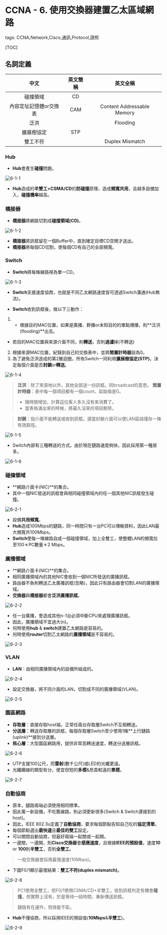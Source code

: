 # CCNA - 6. 使用交換器建置乙太區域網路

tags: CCNA,Network,Cisco,通訊,Protocol,證照

[TOC]

## 名詞定義

|   中文   | 英文簡稱 | 英文全稱|
| :--------: | :--------:| :------: |
|碰撞領域|CD||
|內容定址記憶體or交換表|CAM|Content Addressable Memory|
|泛洪||Flooding|
|擴展樹協定|STP||
|雙工不符||Duplex Mismatch|

<!--sec data-title="Hub、橋接器、Switch" data-id="1" data-nopdf="true" data-collapse=false ces-->

### Hub

- **Hub**會產生**碰撞**問題。

![6-1-1](images/6-1-1.png)

- **Hub**造成的**半雙工+CSMA/CD**的**防碰撞**原理，造成**頻寬共用**，且越多設備加入，**碰撞機率**越高。

### 橋接器

- **橋接器**將網路切割成**碰撞領域(CD)**。

![6-1-2](images/6-1-2.png)

- **橋接器**將訊框留在一個Buffer中，直到確定目標CD空閒才送出。
- **橋接器**將每個CD切割，使每個CD有自己的全部頻寬。

### Switch

- **Switch**將每條線路視為單一CD。

![6-1-3](images/6-1-3.png)

- **Switch**支援速度協商，也就是不同乙太網路速度皆可透過Switch溝通(Hub無法)。

- **Switch**收到訊框後，做以下三動作：

1. - 根據目的MAC位置，如果是廣播、群播or未知目的的單點傳播，則**泛洪(flooding)**出去。
 - 若目的MAC位置與來源介面不同，則**轉送**，否則**過濾**掉(不轉送)
2. 根據來源MAC位置，紀錄到自己的交換表中，並將**閒置計時器**設為0。
3. 為了避免泛洪造成的第2層迴圈，所有Switch一同利用**擴展樹協定(STP)**，決定每個介面是否**封鎖**or**轉送**。

![6-1-4](images/6-1-4.png)

>**泛洪**：除了來源地以外，其他全部送一份訊框。同broadcast的意思。
>**閒置計時器**：表中每一個項目都有一個count，起始值是0。
>
>- 隨時間增加，計算這位客人多久沒有來消費了。
>- 當表格滿出來的時候，將最久沒來的項目刪除。

>**封鎖**：指介面不能轉送或收到訊框。適當封鎖介面可以使LAN區段僅存一條有效路徑。

![6-1-5](images/6-1-5.png)

- Switch內部有三種轉送的方式。由於現在鏈路速度夠快，因此採用第一種居多。

![6-1-6](images/6-1-6.png)

<!--endsec-->

<!--sec data-title="乙太區網設計選擇" data-id="2" data-nopdf="true" data-collapse=false ces-->

### 碰撞領域

- **網路介面卡(NIC)**的集合。
- 其中一個NIC發送的訊框會與相同碰撞領域內的任一個其他NIC訊框發生碰撞。

![6-2-1](images/6-2-1.png)

- 設備**共用頻寬**。
- **Hub**造成100Mbps的鏈路，同一時間只有一台PC可以傳輸資料，因此LAN最大頻寬共100Mbps。
- **Switch**使每一條線路自成一個碰撞領域，加上全雙工，使整體LAN的頻寬拉至100＊PC數量＊2 Mbps。

### 廣播領域

- **網路介面卡(NIC)**的集合。
- 相同廣播領域內的其他NIC會收到一個NIC所發送的廣播訊框。
- 路由器不負則轉送乙太廣播訊框(忽略)，因此只有路由器會切割LAN的廣播領域。
- **交換器**與**橋接器**都會**泛洪廣播訊框**。

![6-2-2](images/6-2-2.png)

- 任一台廣播，會造成其他n-1台必須中斷CPU來處理廣播訊框。
- 因此，廣播領域不宜過大(n)。
- 何時使用**hub** & **switch**建置乙太網路是容易的。
- 何時使用**router**切割乙太網路的**廣播領域**是不容易的。

![6-2-3](images/6-2-3.png)

### VLAN

- **LAN**：由相同廣播領域內的設備所組成的。

![6-2-4](images/6-2-4.png)

- 設定交換器，將不同介面的LAN，切割成不同的廣播領域(VLAN)。

![6-2-5](images/6-2-5.png)

### 園區網路

- **存取層**：直接存取host端，正常任兩台存取層Switch不互相轉送。
- **分送層**：轉送存取層的訊框，每個存取層Switch至少使用1條**上行鏈路(uplink)**接到分送層。
- **核心層**：大型園區網路用，提供非常高轉送速度，轉送分送層訊框。

![6-2-6](images/6-2-6.png)

- UTP支援100公尺，而**雷射**(數千公尺)或LED的光纖更遠。
- 光纖纜線的類型有分，便宜但短的**多模**&昂貴較遠的**單模**。

![6-2-7](images/6-2-7.png)

### 自動協商

- 原本，鏈路兩端必須使用相同標準。
- 因此萬一新設備，不吃舊線路，則必須更新很多(Switch & Switch連接到的host)。
- 因此，IEEE 802.3u定義了**自動協商**，要求每個節點告知自己吃的**協定清單**。
- 每個節點選出**最快速**且**最佳的雙工**設定。
- 可以關閉自動協商，但最好兩端一起關或一起開。
- 一邊關，一邊開，則**Cisco交換器**會**感應速度**，且根據**IEEE的預設值**，速度**10** or **100**則**半雙工**，否則**全雙工**。

>一般交換器會採用最慢速度(10Mbps)。

- 下圖F0/1顯示最壞結果：**雙工不符(duplex mismatch)**。

![6-2-8](images/6-2-8.png)

>PC1使用全雙工，但F0/1使用CSMA/CD+半雙工，收到訊框判定有機會**碰撞**，但實際上沒有，於是等待一段時間，重新傳送訊框。
>
>鏈路有在運作，但效能不彰。

- **Hub**不懂協商，所以採用IEEE的預設值(**10Mbps**&**半雙工**)。

![6-2-9](images/6-2-9.png)

<!--endsec-->